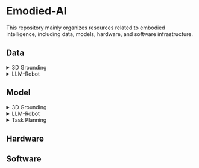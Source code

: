 # Emodied-AI
This repository mainly organizes resources related to embodied intelligence, including data, models, hardware, and software infrastructure.

## Data
<details> <summary>3D Grounding</summary>

- SCENEVERSE: Scaling 3D Vision-Language Learning for Grounded Scene Understanding [[arxiv](https://arxiv.org/pdf/2401.09340.pdf)] [[github](https://scene-verse.github.io)]

</details>

<details> <summary>LLM-Robot</summary>

- CALVIN: A Benchmark for Language-Conditioned Policy Learning for Long-Horizon Robot Manipulation Tasks [[arxiv](https://arxiv.org/pdf/2112.03227.pdf)] [[github](https://github.com/mees/calvin/tree/main)]

</details>

## Model
<details> <summary>3D Grounding</summary>

- LLM-Grounder: Open-Vocabulary 3D Visual Grounding with Large Language Model as an Agent [[arxiv](https://arxiv.org/pdf/2309.12311.pdf)] [[github](https://chat-with-nerf.github.io/)]

- Multi-View Transformer for 3D Visual Grounding [[paper](https://openaccess.thecvf.com/content/CVPR2022/papers/Huang_Multi-View_Transformer_for_3D_Visual_Grounding_CVPR_2022_paper.pdf)] [[github](https://github.com/sega-hsj/MVT-3DVG)]

</details>
<details> <summary>LLM-Robot</summary>

- VISION-LANGUAGE FOUNDATION MODELS AS EFFEC-TIVE ROBOT IMITATORS [[arxiv](https://arxiv.org/abs/2311.01378.pdf)] [[github](roboflamingo.github.io)]

- MultiPLY: A Multisensory Object-Centric Embodied Large Language Model in 3D World [[arxiv](https://arxiv.org/pdf/2401.08577.pdf)] [[website](https://vis-www.cs.umass.edu/multiply)]

</details>

<details> <summary>Task Planning</summary>

- Embodied Task Planning with Large Language Models [[arxiv](https://arxiv.org/pdf/2307.01848.pdf)] [[website](https://gary3410.github.io/TaPA/)]

</details>

## Hardware

## Software
